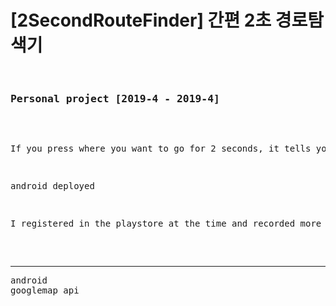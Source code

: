 <h1>[2SecondRouteFinder] 간편 2초 경로탐색기</h1>
<pre>
  <h3>Personal project [2019-4 - 2019-4]</h3>

<p>If you press where you want to go for 2 seconds, it tells you the route in an easy-to-read Korean format and shows you a simple polyline. When I was traveling in Thailand, there was a place I wanted to go nearby, but I didn't know how to get there, and I made it because I was frustrated with the uneven intervals of the buses.</p>
<p>android deployed</p>
<p>I registered in the playstore at the time and recorded more than 100 downloads. Since then, the personal information processing regulations have changed and the distribution has been suspended.</p>
  </pre>
  <hr/>

  
  <pre>
android
googlemap api
</pre>


  
